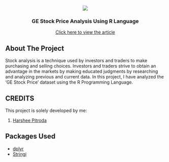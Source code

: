 <!-- PROJECT LOGO -->
<br />

<div align="center">
   <img src='https://upload.wikimedia.org/wikipedia/commons/thumb/4/43/GeeksforGeeks.svg/1200px-GeeksforGeeks.svg.png' />


<h3 align="center">GE Stock Price Analysis Using R Language</h3>
    <a href="https://www.geeksforgeeks.org/ge-stock-price-analysis-using-r-language/">Click here to view the article</a>
</div>


<!-- ABOUT THE PROJECT -->
## About The Project

Stock analysis is a technique used by investors and traders to make purchasing and selling choices. Investors and traders strive to obtain an advantage in the markets by making educated judgments by researching and analyzing previous and current data. In this project, I have analyzed the ‘GE Stock Price’ dataset using the R Programming Language.

<!-- CREDITS -->
## CREDITS

This project is solely developed by me:

1. <a href="https://www.linkedin.com/in/harshee-pitroda-790778212/">Harshee Pitroda</a>

## Packages Used
* [dplyr](https://cran.r-project.org/web/packages/dplyr/vignettes/dplyr.html)
* [Stringi](https://cran.r-project.org/web/packages/stringi/index.html)
